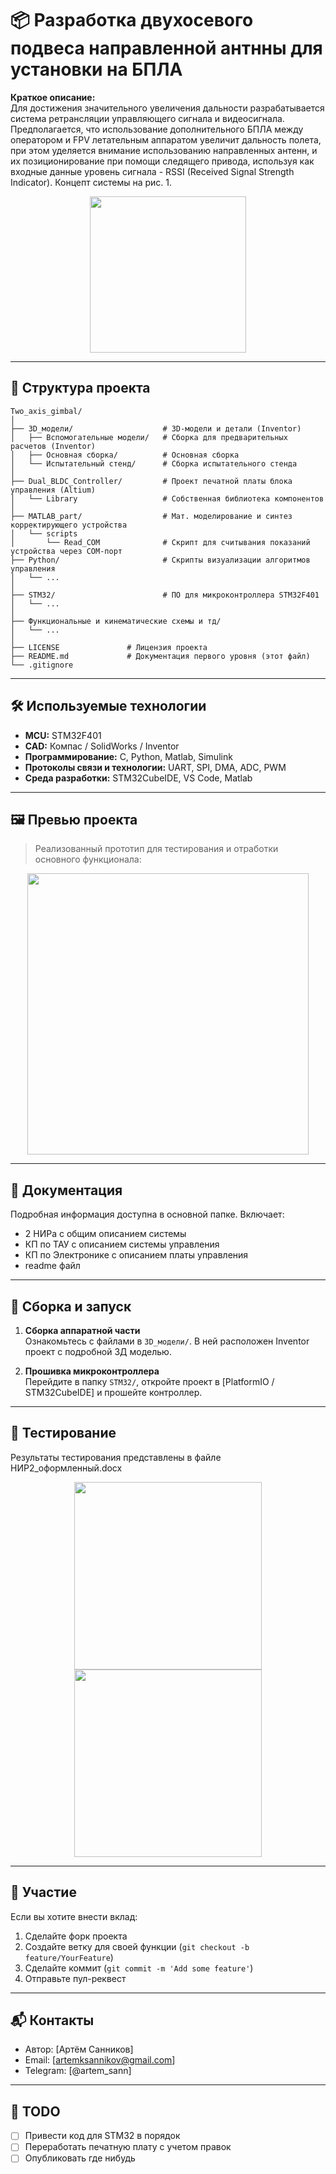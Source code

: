 # 📦 Разработка двухосевого подвеса направленной антнны для установки на БПЛА

**Краткое описание:**  
Для достижения значительного увеличения дальности разрабатывается система ретрансляции управляющего сигнала и видеосигнала. Предполагается, что использование дополнительного БПЛА между оператором и FPV летательным аппаратом увеличит дальность полета, при этом уделяется внимание использованию направленных антенн, и их позиционирование при помощи следящего привода, используя как входные данные уровень сигнала - RSSI (Received Signal Strength Indicator). Концепт системы на рис. 1.

<p align="center">
  <img src="https://github.com/user-attachments/assets/8fb95e54-f6ae-4831-a3c3-1483f90a4564" height="250">
</p>
 




---

## 📁 Структура проекта

```
Two_axis_gimbal/
│
├── 3D_модели/                    # 3D-модели и детали (Inventor)
│   ├── Вспомогательные модели/   # Сборка для предварительных расчетов (Inventor)             
│   ├── Основная сборка/          # Основная сборка
│   └── Испытательный стенд/      # Сборка испытательного стенда
│
├── Dual_BLDC_Controller/         # Проект печатной платы блока управления (Altium)
│   └── Library                   # Собственная библиотека компонентов
│
├── MATLAB_part/                  # Мат. моделирование и синтез корректирующего устройства
│   └── scripts
│       └── Read_COM              # Скрипт для считывания показаний устройства через COM-порт
├── Python/                       # Скрипты визуализации алгоритмов управления
│   └── ...            
│
├── STM32/                        # ПО для микроконтроллера STM32F401
│   └── ...
│
├── Функциональные и кинематические схемы и тд/               
│   └── ...
│
├── LICENSE               # Лицензия проекта
├── README.md             # Документация первого уровня (этот файл)
└── .gitignore
```

---

## 🛠️ Используемые технологии

- **MCU:** STM32F401
- **CAD:** Компас / SolidWorks / Inventor
- **Программирование:** C, Python, Matlab, Simulink 
- **Протоколы связи и технологии:** UART, SPI, DMA, ADC, PWM
- **Среда разработки:** STM32CubeIDE, VS Code, Matlab
---

## 🖼️ Превью проекта

> Реализованный прототип для тестирования и отработки основного функционала:
<p align="center">
  <img src="https://github.com/user-attachments/assets/450586d9-9e99-454f-885d-3e5c14515de2" height="450">
</p>



---

## 📃 Документация

Подробная информация доступна в основной папке. Включает:

- 2 НИРа с общим описанием системы
- КП по ТАУ с описанием системы управления
- КП по Электронике с описанием платы управления
- readme файл

---

## 🔧 Сборка и запуск

1. **Сборка аппаратной части**  
   Ознакомьтесь с файлами в `3D_модели/`. В ней расположен Inventor проект с подробной 3Д моделью.

2. **Прошивка микроконтроллера**  
   Перейдите в папку `STM32/`, откройте проект в [PlatformIO / STM32CubeIDE] и прошейте контроллер.


---

## 🧪 Тестирование

Результаты тестирования представлены в файле НИР2_оформленный.docx

<p align="center">
  <img src="https://github.com/user-attachments/assets/303f64fb-a73c-4d52-9d2d-857b19f3f008" height="300">
  <img src="https://github.com/user-attachments/assets/19c89c8d-ada3-4c4a-bcb4-c41b30fda00d" height="300">
</p>



---

## 🤝 Участие

Если вы хотите внести вклад:

1. Сделайте форк проекта
2. Создайте ветку для своей функции (`git checkout -b feature/YourFeature`)
3. Сделайте коммит (`git commit -m 'Add some feature'`)
4. Отправьте пул-реквест


---

## 📬 Контакты

- Автор: [Артём Санников]
- Email: [artemksannikov@gmail.com]
- Telegram: [@artem_sann]

---

## 📌 TODO

- [ ] Привести код для STM32 в порядок
- [ ] Переработать печатную плату с учетом правок
- [ ] Опубликовать где нибудь
